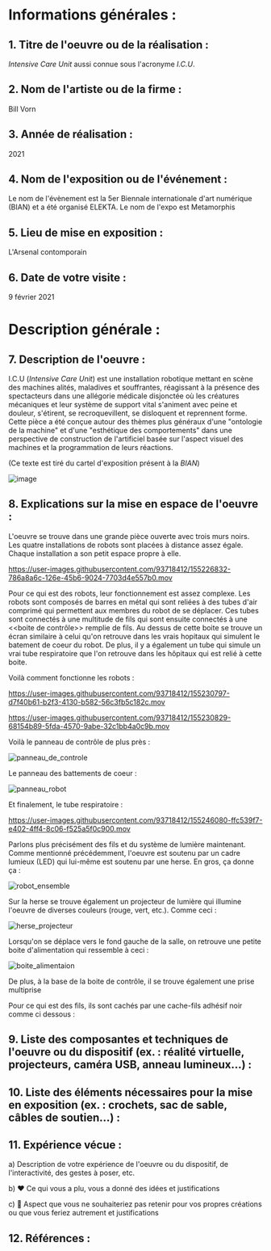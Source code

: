 # Informations générales :


## 1. Titre de l'oeuvre ou de la réalisation :

*Intensive Care Unit* aussi connue sous l'acronyme *I.C.U*. 


## 2. Nom de l'artiste ou de la firme :

Bill Vorn


## 3. Année de réalisation :

2021


## 4. Nom de l'exposition ou de l'événement :

Le nom de l'évènement est la 5er Biennale internationale d'art numérique (BIAN) et a été organisé ELEKTA. Le nom de l'expo est Metamorphis 


## 5. Lieu de mise en exposition :

L'Arsenal contomporain 


## 6. Date de votre visite : 

9 février 2021


# Description générale :


## 7. Description de l'oeuvre :  

I.C.U (*Intensive Care Unit*) est une installation robotique mettant en scène des machines alités, maladives et souffrantes, réagissant à la présence des spectacteurs dans une allégorie médicale disjonctée où les créatures mécaniques et leur système de support vital s'animent avec peine et douleur, s'étirent, se recroquevillent, se disloquent et reprennent forme. Cette pièce a été conçue autour des thèmes plus généraux d'une "ontologie de la machine" et d'une "esthétique des comportements" dans une perspective de construction de l'artificiel basée sur l'aspect visuel des machines et la programmation de leurs réactions.
 
(Ce texte est tiré du cartel d'exposition présent à la *BIAN*)
 
![image](https://user-images.githubusercontent.com/93718412/155224828-bc19619e-6dde-48c6-b1a9-7aafd4c4dfab.png)


## 8. Explications sur la mise en espace de l'oeuvre : 

L'oeuvre se trouve dans une grande pièce ouverte avec trois murs noirs. Les quatre installations de robots sont placées à distance assez égale. Chaque installation a son petit espace propre à elle. 

https://user-images.githubusercontent.com/93718412/155226832-786a8a6c-126e-45b6-9024-7703d4e557b0.mov

Pour ce qui est des robots, leur fonctionnement est assez complexe. Les robots sont composés de barres en métal qui sont reliées à des tubes d'air comprimé qui permettent aux membres du robot de se déplacer. Ces tubes sont connectés à une multitude de fils qui sont ensuite connectés à une <<boite de contrôle>> remplie de fils. Au dessus de cette boite se trouve un écran similaire à celui qu'on retrouve dans les vrais hopitaux qui simulent le batement de coeur du robot. De plus, il y a également un tube qui simule un vrai tube respiratoire que l'on retrouve dans les hôpitaux qui est relié à cette boite. 


Voilà comment fonctionne les robots : 


https://user-images.githubusercontent.com/93718412/155230797-d7f40b61-b2f3-4130-b582-56c3fb5c182c.mov

https://user-images.githubusercontent.com/93718412/155230829-68154b89-5fda-4570-9abe-32c1bb4a0c9b.mov

Voilà le panneau de contrôle de plus près : 

![panneau_de_controle](https://user-images.githubusercontent.com/93718412/155231341-a38d03fc-87f9-4ea0-b894-05bc3f48d2ba.jpeg)

Le panneau des battements de coeur :

![panneau_robot](https://user-images.githubusercontent.com/93718412/155231066-7562a0cd-46af-481a-b70f-e4e5a604133d.jpeg)

Et finalement, le tube respiratoire : 

https://user-images.githubusercontent.com/93718412/155246080-ffc539f7-e402-4ff4-8c06-f525a5f0c900.mov

Parlons plus précisément des fils et du système de lumière maintenant. Comme mentionné précédemment, l'oeuvre est soutenu par un cadre lumieux (LED) qui lui-même est soutenu par une herse. En gros, ça donne ça : 

![robot_ensemble](https://user-images.githubusercontent.com/93718412/155246697-3bce7c67-3dab-45a5-8911-69fe4bc09a36.jpeg)


Sur la herse se trouve également un projecteur de lumière qui illumine l'oeuvre de diverses couleurs (rouge, vert, etc.). Comme ceci : 

![herse_projecteur](https://user-images.githubusercontent.com/93718412/155246974-471a7f6d-6796-4b0c-8011-0ce7cf5be2d2.jpeg)

Lorsqu'on se déplace vers le fond gauche de la salle, on retrouve une petite boite d'alimentation qui ressemble à ceci : 

![boite_alimentaion](https://user-images.githubusercontent.com/93718412/155246415-cb0c25e5-0fd5-4d63-ab54-1f0abb839ed9.jpeg)

De plus, à la base de la boite de contrôle, il se trouve également une prise multiprise  

Pour ce qui est des fils, ils sont cachés par une cache-fils adhésif noir comme ci dessous : 





## 9. Liste des composantes et techniques de l'oeuvre ou du dispositif (ex. : réalité virtuelle, projecteurs, caméra USB, anneau lumineux...) :




## 10. Liste des éléments nécessaires pour la mise en exposition (ex. : crochets, sac de sable, câbles de soutien...) :



## 11. Expérience vécue :

 a) Description de votre expérience de l'oeuvre ou du dispositif, de l'interactivité, des gestes à poser, etc.

 b) ❤️ Ce qui vous a plu, vous a donné des idées et justifications

 c) 🤔 Aspect que vous ne souhaiteriez pas retenir pour vos propres créations ou que vous feriez autrement et justifications
 
 
 
 

 ## 12. Références :
 
 
 
 
 




